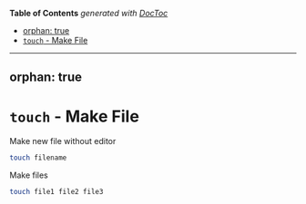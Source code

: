 <!-- START doctoc generated TOC please keep comment here to allow auto update -->
<!-- DON'T EDIT THIS SECTION, INSTEAD RE-RUN doctoc TO UPDATE -->
**Table of Contents**  *generated with [DocToc](https://github.com/thlorenz/doctoc)*

  - [orphan: true](#orphan-true)
- [`touch` - Make File](#touch---make-file)

<!-- END doctoc generated TOC please keep comment here to allow auto update -->

---
orphan: true
---

# `touch` - Make File

Make new file without editor

```bash
touch filename
```

Make files

```bash
touch file1 file2 file3
```